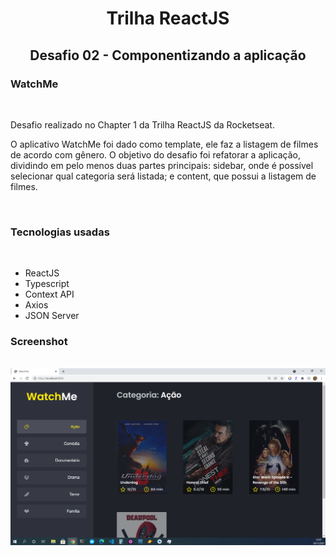 <h1 align="center">Trilha ReactJS</h1>
<h2 align="center">Desafio 02 - Componentizando a aplicação</h2>

<div align="left">
    <h3>WatchMe</h3>
    <br>
    <p>Desafio realizado no Chapter 1 da Trilha ReactJS da Rocketseat.</p>
    <p>O aplicativo WatchMe foi dado como template, ele faz a listagem de filmes de acordo com gênero. 
    O objetivo do desafio foi refatorar a aplicação, dividindo em pelo menos duas partes principais: sidebar, onde é possível selecionar 
    qual categoria será listada; e content, que possui a listagem de filmes.</p>
    <br>
</div>

<div>
    <h3>Tecnologias usadas</h3>
    <br>
    <ul>
        <li>ReactJS</li>
        <li>Typescript</li>
        <li>Context API</li>
        <li>Axios</li>
        <li>JSON Server</li>
    </ul>
</div>

<div>
    <h3>Screenshot</h3>
    <br>
    <img src="/src/assets/watchme-landpage.png">
</div>
